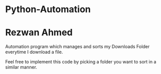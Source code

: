 # Python-Automation
# Rezwan Ahmed

Automation program which manages and sorts my Downloads Folder everytime I download a file.

Feel free to implement this code by picking a folder you want to sort in a similar manner.


 
